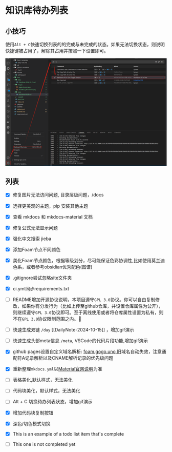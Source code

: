 ﻿# 知识库待办列表

## 小技巧
使用`Alt + C`快速切换列表的的完成与未完成的状态。如果无法切换状态，则说明快捷键被占用了，解除其占用并按照一下设置即可。

![设置Alt + C快捷键](../images/alt+c.png)


## 列表
- [x] 修复图片无法访问问题, 目录层级问题，/docs
- [x] 选择更美观的主题，pip 安装其他主题
- [x] 查看 mkdocs 和 mkdocs-material 文档
- [x] 修复公式无法显示问题
- [x] 强化中文搜索 jieba
- [x] 添加Foam节点不同颜色
- [x] 美化Foam节点颜色，根据等级划分，尽可能保证色彩协调性,比如使用莫兰迪色系，或者参考obsidian优秀配色(图谱)
- [x] .gitignore尝试忽略site文件夹
- [x] ci.yml同步requirements.txt
- [ ] README增加开源协议说明，本项目遵守`GPL 3.0`协议。你可以自由复制修改，如果你有分发行为（比如上传至github仓库，并设置仓库属性为公开），则继续遵守`GPL 3.0`协议即可。至于离线使用或者将仓库属性设置为私有，则不在`GPL 3.0`协议限制范围之内。🍻
- [ ] 快速生成双链 `/day` [[DailyNote-2024-10-15]] ，增加gif演示
- [ ] 快速生成头部meta信息 `/meta`, VSCode的代码片段功能,增加gif演示
- [x] github pages设置自定义域名解析: [foam.gogo.uno](https://foam.gogo.uno),旧域名自动失效，注意通配符A记录解析以及CNAME解析记录的优先级问题
- [x] 重新整理`mkdocs.yml`以[Material官网说明](https://squidfunk.github.io/mkdocs-material/publishing-your-site/#with-github-actions)为准
- [ ] 表格美化,默认样式，无法美化
- [ ] 代码块美化，默认样式，无法美化
- [ ] Alt + C 切换待办列表状态，增加gif演示
- [x] 增加代码块复制按钮
- [x] 深色/切色模式切换
- [x] This is an example of a todo list item that's complete
- [ ] This one is not completed yet


